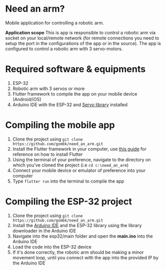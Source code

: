 # Need an arm?

Mobile application for controlling a robotic arm.

**Application scope**
This is app is responsible to control a robotic arm via socket on your local/remote network (for remote connections you need to setup the port in the configurations of the app or in the source). The app is configured to control a robotic arm with 3 servo-motors.

# Required software & equipments 
1. ESP-32
2. Robotic arm with 3 servos or more
3. Flutter framework to compile the app on your mobile device (Android/iOS)
4. Arduino IDE with the ESP-32 and [Servo library](https://platformio.org/lib/show/4744/ESP32Servo) installed

# Compiling the mobile app
1. Clone the project using `git clone https://github.com/gombk/need_an_arm.git`
2. Install the Flutter framework in your computer, use [this guide](https://flutter.dev/docs/get-started/install) for reference on how to install Flutter
3. Using the terminal of your preference, navigate to the directory on which you've cloned the project (i.e `cd c:\need_an_arm`)
4. Connect your mobile device or emulator of preference into your computer
5. Type `flutter run` into the terminal to compile the app

# Compiling the ESP-32 project
1. Clone the project using `git clone https://github.com/gombk/need_an_arm.git`
2. Install the [Arduino IDE](https://www.arduino.cc/en/Main/Software) and the ESP-32 library using the library downloader in the Arduino IDE
3. Navigate into the esp32/main folder and open the **main.ino** into the Arduino IDE
4. Load the code into the ESP-32 device
5. If it's done correctly, the robotic arm should be making a minor movement loop, until you connect with the app into the provided IP by the Arduino IDE